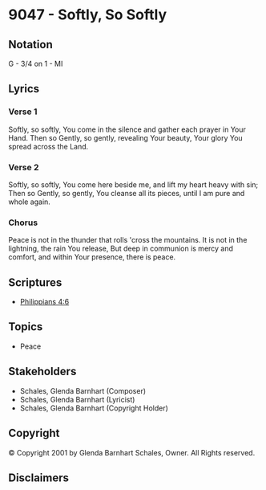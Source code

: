 # 9047 - Softly, So Softly

## Notation

G - 3/4 on 1 - MI

## Lyrics

### Verse 1

Softly, so softly, You come in the silence and gather each prayer in Your Hand. Then so Gently, so gently, revealing Your beauty, Your glory You spread across the Land.

### Verse 2

Softly, so softly, You come here beside me, and lift my heart heavy with sin; Then so Gently, so gently, You cleanse all its pieces, until I am pure and whole again.

### Chorus

Peace is not in the thunder that rolls 'cross the mountains. It is not in the lightning, the rain You release, But deep in communion is mercy and comfort, and within Your presence, there is peace.


## Scriptures

- [Philippians 4:6](https://www.biblegateway.com/passage/?search=Philippians%204%3A6)

## Topics

- Peace

## Stakeholders

- Schales, Glenda Barnhart (Composer)
- Schales, Glenda Barnhart (Lyricist)
- Schales, Glenda Barnhart (Copyright Holder)

## Copyright

© Copyright 2001 by Glenda Barnhart Schales, Owner. All Rights reserved.


## Disclaimers


